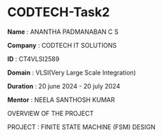 # CODTECH-Task2

**Name** : ANANTHA PADMANABAN C S

**Company** : CODTECH IT SOLUTIONS

**ID** : CT4VLSI2589

**Domain** : VLSI(Very Large Scale Integration)

**Duration** : 20 june 2024 - 20 july 2024

**Mentor** : NEELA SANTHOSH KUMAR


OVERVIEW OF THE PROJECT

PROJECT : FINITE STATE MACHINE (FSM) DESIGN

